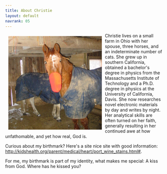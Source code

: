 ```yaml
---
title: About Christie
layout: default
navrank: 05
---
```

<img style="margin: 10px; float: left;" alt="Jordache with a knit hat on his nose." src="../images/nose.jpg" width="300px" height="300px"/>

Christie lives on a small farm in Ohio with her spouse, three horses, and an indeterminate number of cats.   She grew up in southern California, obtained a bachelor's degree in physics from the Massachusetts Institute of Technology and a Ph.D. degree in physics at the University of California, Davis.  She now researches novel electronic materials by day and writes by night.  Her analytical skills are often turned on her faith, generally resulting in her continued awe at how unfathomable, and yet how real, God is.

Curious about my birthmark?  Here's a site nice site with good information:  http://kidshealth.org/parent/medical/heart/port_wine_stains.html#.  

For me, my birthmark is part of my identity, what makes me special:  A kiss from God.  Where has he kissed you?